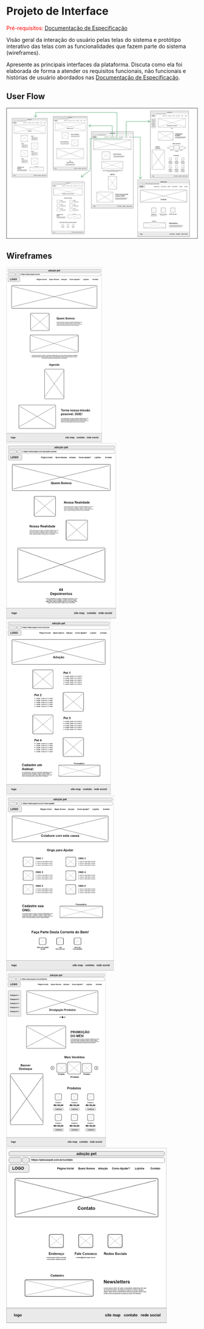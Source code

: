 
# Projeto de Interface

<span style="color:red">Pré-requisitos: <a href="2-Especificação do Projeto.md"> Documentação de Especificação</a></span>

Visão geral da interação do usuário pelas telas do sistema e protótipo interativo das telas com as funcionalidades que fazem parte do sistema (wireframes).

 Apresente as principais interfaces da plataforma. Discuta como ela foi elaborada de forma a atender os requisitos funcionais, não funcionais e histórias de usuário abordados nas <a href="2-Especificação do Projeto.md"> Documentação de Especificação</a>.

## User Flow

![User Flow](img/user-flow.png)




## Wireframes

<img src="img/wireframe-devscreative-pg inicial.png" alt="Wireframe" style="zoom:45%;" />

<img src="img/wireframe-devscreative-quem somos.png" alt="Wireframe" style="zoom:45%;" />

<img src="img/wireframe-devscreative-adocao.png" alt="Wireframe" style="zoom:45%;" />

<img src="img/wireframe-devscreative-comoajudar.png" alt="Wireframe" style="zoom:45%;" />

<img src="img/wireframe-devscreative-lojinha.png" alt="Wireframe" style="zoom:45%;" />

<img src="img/wireframe-devscreative-contato.png" alt="Wireframe" style="zoom:45%;" />

